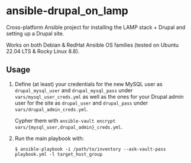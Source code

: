 # ansible-drupal_on_lamp

Cross-platform Ansible project for installing the LAMP stack + Drupal and setting up a Drupal site.

Works on both Debian & RedHat Ansible OS families (tested on Ubuntu 22.04 LTS & Rocky Linux 8.8).


## Usage

1. Define (at least) your credentials for the new MySQL user as `drupal_mysql_user` and `drupal_mysql_pass` under `vars/mysql_user_creds.yml` as well as the ones for your Drupal admin user for the site as `drupal_user` and `drupal_pass` under `vars/drupal_admin_creds.yml`.
	
	Cypher them with `ansible-vault encrypt vars/{mysql_user,drupal_admin}_creds.yml`.

3. Run the main playbook with:
	```
	$ ansible-playbook -i /path/to/inventory --ask-vault-pass playbook.yml -l target_host_group
	```
